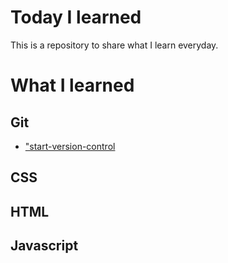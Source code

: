 # Today I learned
This is a repository to share what I learn everyday. 

# What I learned
## Git
* ["start-version-control](https://github.com/jiseonk/TIL/blob/master/Git/start-version-control.md#get-started-with-git-version-control, "link")

## CSS
## HTML
## Javascript
